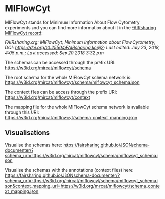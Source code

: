 MIFlowCyt
=========

MIFlowCyt stands for Minimum Information About Flow Cytometry experiments and you can find more information about it in the [FAIRsharing MIFlowCyt record](https://doi.org/10.25504/FAIRsharing.kcnjj2):

*FAIRsharing.org: MIFlowCyt; Minimum Information about Flow Cytometry; DOI: https://doi.org/10.25504/FAIRsharing.kcnjj2; Last edited: July 23, 2018, 4:05 p.m.; Last accessed: Sep 20 2018 3:32 p.m*

The schemas can be accessed through the prefix URI: https://w3id.org/mircat/miflowcyt/schema

The root schema for the whole MIFlowCyt schema network is: https://w3id.org/mircat/miflowcyt/schema/miflowcyt_schema.json

The context files can be access through the prefix URI: https://w3id.org/mircat/miflowcyt/context

The mapping file for the whole MIFlowCyt schema network is available through this URI: https://w3id.org/mircat/miflowcyt/schema_context_mapping.json

## Visualisations

Visualise the schemas here: https://fairsharing.github.io/JSONschema-documenter/?schema_url=https://w3id.org/mircat/miflowcyt/schema/miflowcyt_schema.json

Visualise the schemas with the annotations (context files) here: https://fairsharing.github.io/JSONschema-documenter/?schema_url=https://w3id.org/mircat/miflowcyt/schema/miflowcyt_schema.json&context_mapping_url=https://w3id.org/mircat/miflowcyt/schema_context_mapping.json

